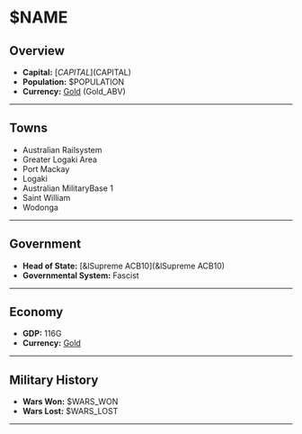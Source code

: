 # $NAME

## Overview

- **Capital:** [$CAPITAL]($CAPITAL)
- **Population:** $POPULATION
- **Currency:** [Gold](Gold) (Gold_ABV)

---

## Towns

- Australian Railsystem
- Greater Logaki Area
- Port Mackay
- Logaki
- Australian MilitaryBase 1
- Saint William
- Wodonga

---

## Government

- **Head of State:** [&lSupreme ACB10](&lSupreme ACB10)
- **Governmental System:** Fascist

---

## Economy

- **GDP:** 116G
- **Currency:** [Gold](Gold)

---

## Military History

- **Wars Won:** $WARS_WON
- **Wars Lost:** $WARS_LOST

---

